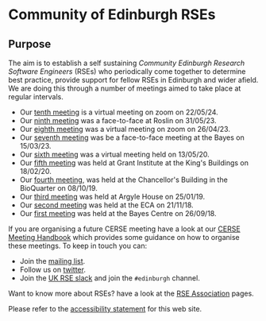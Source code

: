 # Community of Edinburgh RSEs

## Purpose

The aim is to establish a self sustaining *Community Edinburgh Research Software Engineers* (RSEs) who periodically come together to determine best practice, provide support for fellow RSEs in Edinburgh and wider afield. We are doing this through a number of meetings aimed to take place at regular intervals.

* Our [tenth meeting](https://cerse.github.io/2024-05-22-virtual/) is a virtual meeting on zoom on 22/05/24.
* Our [ninth meeting](https://cerse.github.io/2023-05-31-Roslin) was a face-to-face at Roslin on 31/05/23.
* Our [eighth meeting](https://cerse.github.io/2023-04-26-virtual/) was a virtual meeting on zoom on 26/04/23.
* Our [seventh meeting](https://cerse.github.io/2023-03-15-Bayes/) was be a face-to-face meeting at the Bayes on 15/03/23.
* Our [sixth meeting](https://cerse.github.io/2020-05-13-Virtual) was a virtual meeting held on 13/05/20.
* Our [fifth meeting](https://cerse.github.io/2020-02-18-Grant-Institute/) was held at Grant Institute at the King's Buildings on 18/02/20.
* Our [fourth meeting](https://cerse.github.io/2019-10-08-ChancellorsBuilding/), was held at the Chancellor's Building in the BioQuarter on 08/10/19.
* Our [third meeting](https://cerse.github.io/2019-01-25-ArgyleHouse/) was held at Argyle House on 25/01/19.
* Our [second meeting](https://cerse.github.io/2018-11-21-ECA/) was held at the ECA on 21/11/18.
* Our [first meeting](https://cerse.github.io/2018-09-26-bootstrap/) was held at the Bayes Centre on 26/09/18.

If you are organising a future CERSE meeting have a look at our [CERSE Meeting Handbook](CerseMeetingHandBook.md) which provides some guidance on how to organise these meetings. To keep in touch you can:

* Join the [mailing list](https://www.jiscmail.ac.uk/cgi-bin/webadmin?A0=ED-RSE-COMMUNITY).
* Follow us on [twitter](https://twitter.com/cerse7).
* Join the [UK RSE slack](https://ukrse.slack.com/) and join the `#edinburgh` channel.

Want to know more about RSEs? have a look at the [RSE Association](https://rse.ac.uk/) pages.

Please refer to the [accessibility statement](AccessibilityStatement.md) for this web site.

